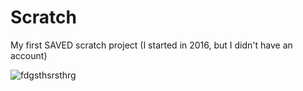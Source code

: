 # Scratch
My first SAVED scratch project (I started in 2016, but I didn't have an account)




![fdgsthsrsthrg](https://user-images.githubusercontent.com/91714671/203117156-81f449f3-fe61-413e-9c17-43b59977f36c.png)
